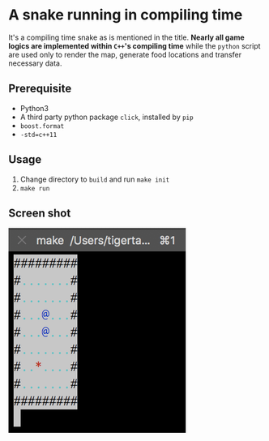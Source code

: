 # A snake running in compiling time

It's a compiling time snake as is mentioned in the title. **Nearly all game logics are implemented within `C++`'s compiling time** while the `python` script are used only to render the map, generate food locations and transfer necessary data.

## Prerequisite

- Python3
- A third party python package `click`, installed by `pip`
- `boost.format`
- `-std=c++11`

## Usage

1. Change directory to `build` and run `make init`
2. `make run`

## Screen shot

![](resources/screenshot.png)
